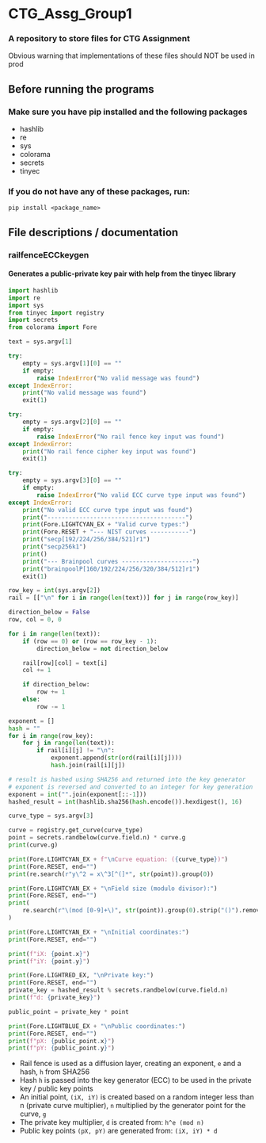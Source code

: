 # CTG_Assg_Group1
### A repository to store files for CTG Assignment
Obvious warning that implementations of these files should NOT be used in prod

## Before running the programs
### Make sure you have pip installed and the following packages
- hashlib
- re
- sys
- colorama
- secrets
- tinyec

### If you do not have any of these packages, run:
`pip install <package_name>`

## File descriptions / documentation
### railfenceECCkeygen
#### Generates a public-private key pair with help from the tinyec library
```python
import hashlib
import re
import sys
from tinyec import registry
import secrets
from colorama import Fore

text = sys.argv[1]

try:
    empty = sys.argv[1][0] == ""
    if empty:
        raise IndexError("No valid message was found")
except IndexError:
    print("No valid message was found")
    exit(1)

try:
    empty = sys.argv[2][0] == ""
    if empty:
        raise IndexError("No rail fence key input was found")
except IndexError:
    print("No rail fence cipher key input was found")
    exit(1)

try:
    empty = sys.argv[3][0] == ""
    if empty:
        raise IndexError("No valid ECC curve type input was found")
except IndexError:
    print("No valid ECC curve type input was found")
    print("---------------------------------------")
    print(Fore.LIGHTCYAN_EX + "Valid curve types:")
    print(Fore.RESET + "--- NIST curves -----------")
    print("secp[192/224/256/384/521]r1")
    print("secp256k1")
    print()
    print("--- Brainpool curves --------------------")
    print("brainpoolP[160/192/224/256/320/384/512]r1")
    exit(1)

row_key = int(sys.argv[2])
rail = [["\n" for i in range(len(text))] for j in range(row_key)]

direction_below = False
row, col = 0, 0

for i in range(len(text)):
    if (row == 0) or (row == row_key - 1):
        direction_below = not direction_below

    rail[row][col] = text[i]
    col += 1

    if direction_below:
        row += 1
    else:
        row -= 1

exponent = []
hash = ""
for i in range(row_key):
    for j in range(len(text)):
        if rail[i][j] != "\n":
            exponent.append(str(ord(rail[i][j])))
            hash.join(rail[i][j])

# result is hashed using SHA256 and returned into the key generator
# exponent is reversed and converted to an integer for key generation
exponent = int("".join(exponent[::-1]))
hashed_result = int(hashlib.sha256(hash.encode()).hexdigest(), 16)

curve_type = sys.argv[3]

curve = registry.get_curve(curve_type)
point = secrets.randbelow(curve.field.n) * curve.g
print(curve.g)

print(Fore.LIGHTCYAN_EX + f"\nCurve equation: ({curve_type})")
print(Fore.RESET, end="")
print(re.search(r"y\^2 = x\^3[^(]*", str(point)).group(0))

print(Fore.LIGHTCYAN_EX + "\nField size (modulo divisor):")
print(Fore.RESET, end="")
print(
    re.search(r"\(mod [0-9]+\)", str(point)).group(0).strip("()").removeprefix("mod ")
)

print(Fore.LIGHTCYAN_EX + "\nInitial coordinates:")
print(Fore.RESET, end="")

print(f"iX: {point.x}")
print(f"iY: {point.y}")

print(Fore.LIGHTRED_EX, "\nPrivate key:")
print(Fore.RESET, end="")
private_key = hashed_result % secrets.randbelow(curve.field.n)
print(f"d: {private_key}")

public_point = private_key * point

print(Fore.LIGHTBLUE_EX + "\nPublic coordinates:")
print(Fore.RESET, end="")
print(f"pX: {public_point.x}")
print(f"pY: {public_point.y}")
```
- Rail fence is used as a diffusion layer, creating an exponent, `e` and a hash, `h` from SHA256 
- Hash `h` is passed into the key generator (ECC) to be used in the private key / public key points
- An initial point, `(iX, iY)` is created based on a random integer less than n (private curve multiplier), `n` multiplied by the generator point for the curve, `g`
- The private key multiplier, `d` is created from: `h^e (mod n)`
- Public key points `(pX, pY)` are generated from: `(iX, iY) * d`
